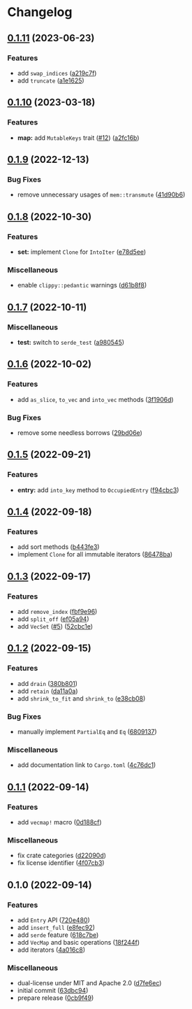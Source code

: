 # Changelog

## [0.1.11](https://github.com/martinohmann/vecmap-rs/compare/v0.1.10...v0.1.11) (2023-06-23)


### Features

* add `swap_indices` ([a219c7f](https://github.com/martinohmann/vecmap-rs/commit/a219c7f32c636a3d4721948810d600737c13cb82))
* add `truncate` ([a1e1625](https://github.com/martinohmann/vecmap-rs/commit/a1e1625ad70c33e2af3580807647c1514af686fc))

## [0.1.10](https://github.com/martinohmann/vecmap-rs/compare/v0.1.9...v0.1.10) (2023-03-18)


### Features

* **map:** add `MutableKeys` trait ([#12](https://github.com/martinohmann/vecmap-rs/issues/12)) ([a2fc16b](https://github.com/martinohmann/vecmap-rs/commit/a2fc16b2393d9786ee5cba58f98d49367721d689))

## [0.1.9](https://github.com/martinohmann/vecmap-rs/compare/v0.1.8...v0.1.9) (2022-12-13)


### Bug Fixes

* remove unnecessary usages of `mem::transmute` ([41d90b6](https://github.com/martinohmann/vecmap-rs/commit/41d90b6c8a5cbae5be56dd0b4ae12cda4968eff7))

## [0.1.8](https://github.com/martinohmann/vecmap-rs/compare/v0.1.7...v0.1.8) (2022-10-30)


### Features

* **set:** implement `Clone` for `IntoIter` ([e78d5ee](https://github.com/martinohmann/vecmap-rs/commit/e78d5eea597703f25ef02965f2f55bf23faac647))


### Miscellaneous

* enable `clippy::pedantic` warnings ([d61b8f8](https://github.com/martinohmann/vecmap-rs/commit/d61b8f83572973b500a5603239d140d2d9faba1d))

## [0.1.7](https://github.com/martinohmann/vecmap-rs/compare/v0.1.6...v0.1.7) (2022-10-11)


### Miscellaneous

* **test:** switch to `serde_test` ([a980545](https://github.com/martinohmann/vecmap-rs/commit/a9805459bc7997e0cdd630653bcc01be3923005f))

## [0.1.6](https://github.com/martinohmann/vecmap-rs/compare/v0.1.5...v0.1.6) (2022-10-02)


### Features

* add `as_slice`, `to_vec` and `into_vec` methods ([3f1906d](https://github.com/martinohmann/vecmap-rs/commit/3f1906d45f0452ddb625a587f27adf0df47b64a8))


### Bug Fixes

* remove some needless borrows ([29bd06e](https://github.com/martinohmann/vecmap-rs/commit/29bd06e9634b181eeba0e23da319035a153794e7))

## [0.1.5](https://github.com/martinohmann/vecmap-rs/compare/v0.1.4...v0.1.5) (2022-09-21)


### Features

* **entry:** add `into_key` method to `OccupiedEntry` ([f94cbc3](https://github.com/martinohmann/vecmap-rs/commit/f94cbc376c053f9055ee2ac1a6f78eccc46189e1))

## [0.1.4](https://github.com/martinohmann/vecmap-rs/compare/v0.1.3...v0.1.4) (2022-09-18)


### Features

* add sort methods ([b443fe3](https://github.com/martinohmann/vecmap-rs/commit/b443fe37ab3fcf56bb9a15032c2a85324a67dfaf))
* implement `Clone` for all immutable iterators ([86478ba](https://github.com/martinohmann/vecmap-rs/commit/86478ba668ce7c4641f3ce76b9103b1da2b457ac))

## [0.1.3](https://github.com/martinohmann/vecmap-rs/compare/v0.1.2...v0.1.3) (2022-09-17)


### Features

* add `remove_index` ([fbf9e96](https://github.com/martinohmann/vecmap-rs/commit/fbf9e9674ffc3dafcc59e351a612054c508a9c67))
* add `split_off` ([ef05a94](https://github.com/martinohmann/vecmap-rs/commit/ef05a94571dff910b5f53d8f277ef23b840f7d42))
* add `VecSet` ([#5](https://github.com/martinohmann/vecmap-rs/issues/5)) ([52cbc1e](https://github.com/martinohmann/vecmap-rs/commit/52cbc1eb1e90abe2c3b453f7957b109465c8e5bb))

## [0.1.2](https://github.com/martinohmann/vecmap-rs/compare/v0.1.1...v0.1.2) (2022-09-15)


### Features

* add `drain` ([380b801](https://github.com/martinohmann/vecmap-rs/commit/380b801c75df8b847d90186d499c4a829b56331a))
* add `retain` ([da11a0a](https://github.com/martinohmann/vecmap-rs/commit/da11a0ad069bcef7d47275453f2844a7858bde14))
* add `shrink_to_fit` and `shrink_to` ([e38cb08](https://github.com/martinohmann/vecmap-rs/commit/e38cb08c0ed00a8cdad0e80ecff629e37582f6ec))


### Bug Fixes

* manually implement `PartialEq` and `Eq` ([6809137](https://github.com/martinohmann/vecmap-rs/commit/680913709db23fa14e592af5c6f3a362f4e4680a))


### Miscellaneous

* add documentation link to `Cargo.toml` ([4c76dc1](https://github.com/martinohmann/vecmap-rs/commit/4c76dc156b34e2fe2580035f9c3c67c645546439))

## [0.1.1](https://github.com/martinohmann/vecmap-rs/compare/v0.1.0...v0.1.1) (2022-09-14)


### Features

* add `vecmap!` macro ([0d188cf](https://github.com/martinohmann/vecmap-rs/commit/0d188cfc114eb9fba123fbbcb261a48ee717c908))


### Miscellaneous

* fix crate categories ([d22090d](https://github.com/martinohmann/vecmap-rs/commit/d22090db7a10bfe9233b7ba97c47752777ffbfaa))
* fix license identifier ([4f07cb3](https://github.com/martinohmann/vecmap-rs/commit/4f07cb30dc567153fa3ef71039273f01d4003194))

## 0.1.0 (2022-09-14)


### Features

* add `Entry` API ([720e480](https://github.com/martinohmann/vecmap-rs/commit/720e480782409ba0c6939b1647464e6d01a51302))
* add `insert_full` ([e8fec92](https://github.com/martinohmann/vecmap-rs/commit/e8fec923e5e5937725dc0bb1e7538740aa4e2273))
* add `serde` feature ([618c7be](https://github.com/martinohmann/vecmap-rs/commit/618c7be4753a3d929769b27a81556d352dda21f0))
* add `VecMap` and basic operations ([18f244f](https://github.com/martinohmann/vecmap-rs/commit/18f244f5d14e86965d7fefd7bbe95cca9f7e1765))
* add iterators ([4a016c8](https://github.com/martinohmann/vecmap-rs/commit/4a016c8785c77edb4b4a15ca6f5119e2fc7dcdaf))


### Miscellaneous

* dual-license under MIT and Apache 2.0 ([d7fe6ec](https://github.com/martinohmann/vecmap-rs/commit/d7fe6ec3a06efc4229f6017360de70f4f954e5f6))
* initial commit ([63dbc94](https://github.com/martinohmann/vecmap-rs/commit/63dbc946cb3f8c647e39612d53b19cf4493e8f1a))
* prepare release ([0cb9f49](https://github.com/martinohmann/vecmap-rs/commit/0cb9f497de2d088042c00a86568796d424c6841f))
